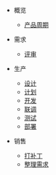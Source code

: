 * 概览
    * [产品周期](book/B01-business)

* 需求
    * [评审](book/B02-review)

* 生产
    * [设计](book/B03-design)
    * [计划](book/B04-plan)
    * [开发](book/B01-business)
    * [联调](book/B01-business)
    * [测试](book/B01-business)
    * [部署](book/B01-business)

* 销售
    * [打补丁](book/B01-business)
    * [整理需求](book/B01-business)

